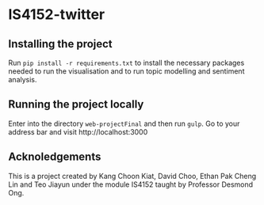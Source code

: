 # IS4152-twitter

## Installing the project

Run `pip install -r requirements.txt` to install the necessary packages needed to run the visualisation and to run topic modelling and sentiment analysis.

## Running the project locally

Enter into the directory `web-projectFinal` and then run `gulp`. 
Go to your address bar and visit http://localhost:3000

## Acknoledgements

This is a project created by Kang Choon Kiat, David Choo, Ethan Pak Cheng Lin and Teo Jiayun under the module IS4152 taught by Professor Desmond Ong. 